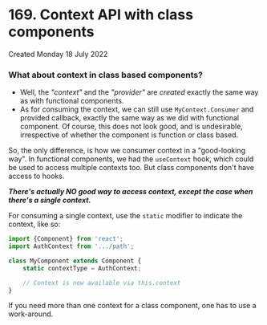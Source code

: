 # 169. Context API with class components
Created Monday 18 July 2022

### What about context in class based components?
- Well, the *"context"* and the *"provider"* are *created* exactly the same way as with functional components.
- As for consuming the context, we can still use `MyContext.Consumer` and provided callback, exactly the same way as we did with functional component. Of course, this does not look good, and is undesirable, irrespective of whether the component is function or class based.

So, the only difference, is how we consumer context in a "good-looking way".
In functional components, we had the `useContext` hook, which could be used to access multiple contexts too. But class components don't have access to hooks.

***There's actually NO good way to access context, except the case when there's a single context.***

For consuming a single context, use the `static` modifier to indicate the context, like so:
```jsx
import {Component} from 'react';
import AuthContext from '.../path';

class MyComponent extends Component {
	static contextType = AuthContext;

	// Context is now available via this.context
}
```

If you need more than one context for a class component, one has to use a work-around.